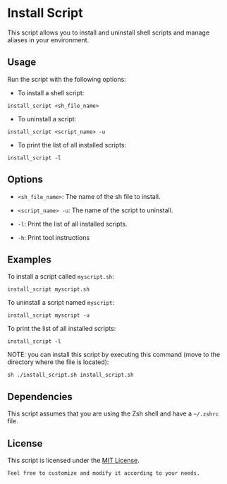 # Install Script

This script allows you to install and uninstall shell scripts and manage aliases in your environment.

## Usage

Run the script with the following options:

- To install a shell script:

```shell
install_script <sh_file_name>
```

- To uninstall a script:

```shell
install_script <script_name> -u
```

- To print the list of all installed scripts:

```shell
install_script -l
```

## Options

- `<sh_file_name>`: The name of the sh file to install.

- `<script_name> -u`: The name of the script to uninstall.

- `-l`: Print the list of all installed scripts.

- `-h`: Print tool instructions

## Examples

To install a script called `myscript.sh`:

```shell
install_script myscript.sh
```

To uninstall a script named `myscript`:

```shell
install_script myscript -u
```

To print the list of all installed scripts:

```shell
install_script -l
```

NOTE: you can install this script by executing this command (move to the directory where the file is located):

```shell
sh ./install_script.sh install_script.sh
```

## Dependencies

This script assumes that you are using the Zsh shell and have a `~/.zshrc` file.

## License

This script is licensed under the [MIT License](LICENSE).

```
Feel free to customize and modify it according to your needs.
```
